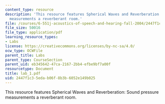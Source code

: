 ```yaml
---
content_type: resource
description: 'This resource features Spherical Waves and Reverberation: Sound pressure
  measurements a reverberant room.'
file: /courses/6-551j-acoustics-of-speech-and-hearing-fall-2004/2447f1c35edab06f8b3b6052e149b025_lab_1.pdf
file_size: 50016
file_type: application/pdf
learning_resource_types:
- Labs
license: https://creativecommons.org/licenses/by-nc-sa/4.0/
ocw_type: OCWFile
parent_title: Labs
parent_type: CourseSection
parent_uid: eb345642-47ca-2167-2bb4-efbe9bf7a00f
resourcetype: Document
title: lab_1.pdf
uid: 2447f1c3-5eda-b06f-8b3b-6052e149b025
---
```

This resource features Spherical Waves and Reverberation: Sound pressure measurements a reverberant room.